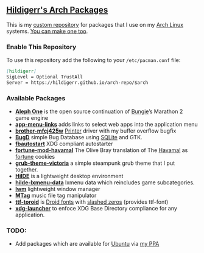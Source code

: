 ## [Hildigerr's Arch Packages](https://hildigerr.github.io/arch-repo/)

This is my [custom repository](https://wiki.archlinux.org/index.php/Pacman/Tips_and_tricks#Custom_local_repository) for packages that I use on my [Arch Linux](https://www.archlinux.org/) systems. [You can make one too](https://github.com/hildigerr/arch-repo/tree/forkme).

### Enable This Repository

To use this repository add the following to your `/etc/pacman.conf` file:

```markdown
[hildigerr]
SigLevel = Optional TrustAll
Server = https://hildigerr.github.io/arch-repo/$arch
```

### Available Packages

 - [**Aleph One**](https://alephone.lhowon.org/) is the open source continuation of [Bungie](https://www.bungie.net/)’s Marathon 2 game engine
 - [**app-menu-links**](https://github.com/hildigerr/system-setup/tree/master/apps) adds links to select web apps into the application menu
 - [**brother-mfcj425w**](https://github.com/hildigerr/brother-mfcj425w) [Printer](https://support.brother.com/g/b/producttop.aspx?c=us&lang=en&prod=mfcj425w_us) driver with my buffer overflow bugfix
 - [**BugD**](https://github.com/hildigerr/bugd) simple Bug Database using [SQLite](https://www.sqlite.org/index.html) and GTK.
 - [**fbautostart**](https://aur.archlinux.org/packages/fbautostart/) XDG compliant autostarter
 - [**fortune-mod-havamal**](https://code.launchpad.net/~moonsdad/+junk/fortunes-havamal) The Olive Bray translation of The [Havamal](https://www.pitt.edu/~dash/havamal.html) as [fortune](https://www.shlomifish.org/open-source/projects/fortune-mod/) cookies
 - [**grub-theme-victoria**](https://github.com/hildigerr/system-setup/tree/master/grub/victoria) a simple steampunk grub theme that I put together.
 - [**HilDE**](https://github.com/hildigerr/HilDE) is a lightweight desktop environment
 - [**hilde-lxmenu-data**](https://github.com/hildigerr/hilde-lxmenu-data) lxmenu data which reincludes game subcategories.
 - [**lwm**](https://www.jfc.org.uk/software/lwm.html) lightweight window manager
 - [**MTag**](http://github.com/hildigerr/mtag) music file tag manipulator
 - [**ttf-toroid**](https://github.com/hildigerr/font-toroid) is [Droid fonts](http://www.droidfonts.com) with [slashed zeros](https://en.wikipedia.org/wiki/Slashed_zero) (provides ttf-font)
 - [**xdg-launcher**](https://github.com/hildigerr/xdg-launcher) to enfoce XDG Base Directory compliance for any application. 

### TODO:

 - Add packages which are available for [Ubuntu](https://ubuntu.com/) via [my PPA](https://launchpad.net/~moonsdad/+archive/ubuntu/ppa)
